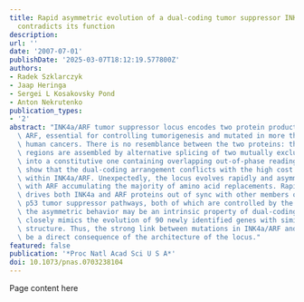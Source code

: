 ```yaml
---
title: Rapid asymmetric evolution of a dual-coding tumor suppressor INK4a/ARF locus
  contradicts its function
description:
url: ''
date: '2007-07-01'
publishDate: '2025-03-07T18:12:19.577800Z'
authors:
- Radek Szklarczyk
- Jaap Heringa
- Sergei L Kosakovsky Pond
- Anton Nekrutenko
publication_types:
- '2'
abstract: "INK4a/ARF tumor suppressor locus encodes two protein products, INK4a and\
  \ ARF, essential for controlling tumorigenesis and mutated in more than half of\
  \ human cancers. There is no resemblance between the two proteins: their coding\
  \ regions are assembled by alternative splicing of two mutually exclusive 5' exons\
  \ into a constitutive one containing overlapping out-of-phase reading frames. We\
  \ show that the dual-coding arrangement conflicts with the high cost of mutations\
  \ within INK4a/ARF. Unexpectedly, the locus evolves rapidly and asymmetrically,\
  \ with ARF accumulating the majority of amino acid replacements. Rapid evolution\
  \ drives both INK4a and ARF proteins out of sync with other members of the RB and\
  \ p53 tumor suppressor pathways, both of which are controlled by the locus. Yet,\
  \ the asymmetric behavior may be an intrinsic property of dual-coding exons: INK4a/ARF\
  \ closely mimics the evolution of 90 newly identified genes with similar dual-coding\
  \ structure. Thus, the strong link between mutations in INK4a/ARF and cancer may\
  \ be a direct consequence of the architecture of the locus."
featured: false
publication: '*Proc Natl Acad Sci U S A*'
doi: 10.1073/pnas.0703238104
---
```


Page content here